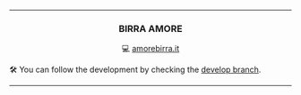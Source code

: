 <hr />
<h3 align="center">BIRRA AMORE</h1>
<p align="center">
  💻 <a href="https://amorebirra.it/">amorebirra.it</a>
</p>
<p>
  🛠 You can follow the development by checking the <a href="https://github.com/lucaam/amorebirra/tree/develop">develop branch</a>.
</p>
<hr />
